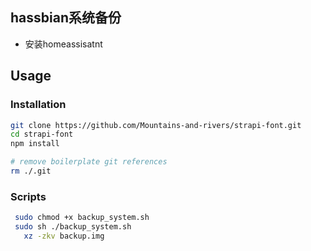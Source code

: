 ## hassbian系统备份

- 安装homeassisatnt

## Usage

### Installation
```bash
git clone https://github.com/Mountains-and-rivers/strapi-font.git
cd strapi-font
npm install

# remove boilerplate git references
rm ./.git
```

### Scripts
```bash
 sudo chmod +x backup_system.sh
 sudo sh ./backup_system.sh
   xz -zkv backup.img
```
